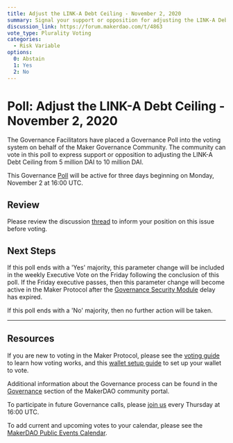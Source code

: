 ```yaml
---
title: Adjust the LINK-A Debt Ceiling - November 2, 2020
summary: Signal your support or opposition for adjusting the LINK-A Debt Ceiling from 5 million DAI to 10 million DAI.
discussion_link: https://forum.makerdao.com/t/4863
vote_type: Plurality Voting
categories:
  - Risk Variable
options:
  0: Abstain
  1: Yes
  2: No
---
```


# Poll: Adjust the LINK-A Debt Ceiling - November 2, 2020

The Governance Facilitators have placed a Governance Poll into the voting system on behalf of the Maker Governance Community. The community can vote in this poll to express support or opposition to adjusting the LINK-A Debt Ceiling from 5 million DAI to 10 million DAI.

This Governance [Poll](https://community-development.makerdao.com/en/learn/governance/on-chain-gov) will be active for three days beginning on Monday, November 2 at 16:00 UTC.

## Review

Please review the discussion [thread](https://forum.makerdao.com/t/4863) to inform your position on this issue before voting.

## Next Steps

If this poll ends with a 'Yes' majority, this parameter change will be included in the weekly Executive Vote on the Friday following the conclusion of this poll. If the Friday executive passes, then this parameter change will become active in the Maker Protocol after the [Governance Security Module](https://forum.makerdao.com/tag/govsec-module) delay has expired.

If this poll ends with a 'No' majority, then no further action will be taken.

---

## Resources

If you are new to voting in the Maker Protocol, please see the [voting guide](https://community-development.makerdao.com/en/learn/governance/how-voting-works/) to learn how voting works, and this [wallet setup guide](https://community-development.makerdao.com/en/learn/governance/voting-setup/) to set up your wallet to vote.

Additional information about the Governance process can be found in the [Governance](https://community-development.makerdao.com/en/learn/governance) section of the MakerDAO community portal.

To participate in future Governance calls, please [join us](https://github.com/makerdao/community/tree/master/governance/governance-and-risk-meetings) every Thursday at 16:00 UTC.

To add current and upcoming votes to your calendar, please see the [MakerDAO Public Events Calendar](https://calendar.google.com/calendar/embed?src=makerdao.com_3efhm2ghipksegl009ktniomdk%40group.calendar.google.com&ctz=UTC&mode=week&showCalendars=0&showPrint=0).
